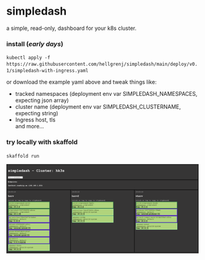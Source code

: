 # simpledash

a simple, read-only, dashboard for your k8s cluster.

### install (*early days*)
``kubectl apply -f https://raw.githubusercontent.com/hellgrenj/simpledash/main/deploy/v0.1/simpledash-with-ingress.yaml``  

or download the example yaml above and tweak things like: 
* tracked namespaces (deployment env var SIMPLEDASH_NAMESPACES, expecting json array)
*  cluster name (deployment env var SIMPLEDASH_CLUSTERNAME, expecting string)
* Ingress host, tls  
and more...

### try locally with skaffold
``skaffold run``  
  
![screenshot](screenshot.png)